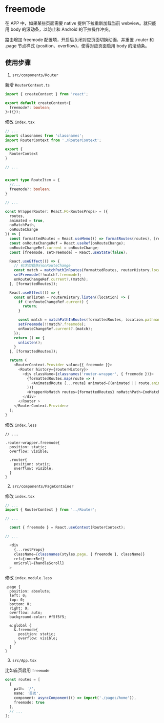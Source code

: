 # freemode

在 APP 中，如果某些页面需要 native 提供下拉重新加载当前 webview。就只能用 body 的滚动条，以防止和 Android 的下拉操作冲突。

路由增加 freemode 配置项，开启后关闭对应页面切换动画，并重置 .router 和 .page 节点样式 (position、overflow)，使得对应页面启用 body 的滚动条。

## 使用步骤

1. `src/components/Router`

新增 `RouterContext.ts`

```typescript
import { createContext } from 'react';

export default createContext<{
  freemode?: boolean;
}>({});
```

修改 `index.tsx`

```typescript
// ...
import classnames from 'classnames';
import RouterContext from './RouterContext';

export {
  RouterContext
}

// ...


export type RouteItem = {
  //...
  freemode?: boolean;
}

// ...

const WrapperRouter: React.FC<RoutesProps> = ({
  routes,
  animated = true,
  noMatchPath,
  onRouteChange
}) => {
  const formattedRoutes = React.useMemo(() => formatRoutes(routes), [routes]);
  const onRouteChangeRef = React.useRef(onRouteChange);
  onRouteChangeRef.current = onRouteChange;
  const [freemode, setFreemode] = React.useState(false);

  React.useEffect(() => {
    // 初次加载执行onRouteChange
    const match = matchPathInRoutes(formattedRoutes, routerHistory.location.pathname);
    setFreemode(!!match?.freemode);
    onRouteChangeRef.current?.(match);
  }, [formattedRoutes]);

  React.useEffect(() => {
    const unlisten = routerHistory.listen((location) => {
      if (!onRouteChangeRef.current) {
        return;
      }

      const match = matchPathInRoutes(formattedRoutes, location.pathname);
      setFreemode(!!match?.freemode);
      onRouteChangeRef.current?.(match);
    });
    return () => {
      unlisten();
    }
  }, [formattedRoutes]);

  return (
    <RouterContext.Provider value={{ freemode }}>
      <Router history={routerHistory}>
        <div className={classnames('router-wrapper', { freemode })}>
          {formattedRoutes.map(route => (
            <AnimatedRoute {...route} animated={(animated || route.animated) && !freemode && !route.freemode} key={route.path} />
          ))}
          <WrapperNoMatch routes={formattedRoutes} noMatchPath={noMatchPath} />
        </div>
      </Router >
    </RouterContext.Provider>
  );
}
```

修改 `index.less`

```less
// ...

.router-wrapper.freemode{
  position: static;
  overflow: visible;

  .router{
    position: static;
    overflow: visible;
  }
}
```

2. `src/components/PageContainer`

修改 `index.tsx`

```typescript
// ...
import { RouterContext } from '../Router';

// ...

  const { freemode } = React.useContext(RouterContext);

// ...

  <div
    {...restProps}
    className={classnames(styles.page, { freemode }, className)}
    ref={innerRef}
    onScroll={handleScroll}
  >
```

修改 `index.module.less`

```less
.page {
  position: absolute;
  left: 0;
  top: 0;
  bottom: 0;
  right: 0;
  overflow: auto;
  background-color: #f5f5f5;

  &:global {
    &.freemode{
      position: static;
      overflow: visible;
    }
  }
}
```

3. `src/App.tsx`

比如首页启用 `freemode`

```typescript
const routes = [
  {
    path: '/',
    name: '首页',
    component: asyncComponent(() => import('./pages/home')),
    freemode: true
  },
  // ...
];
```
